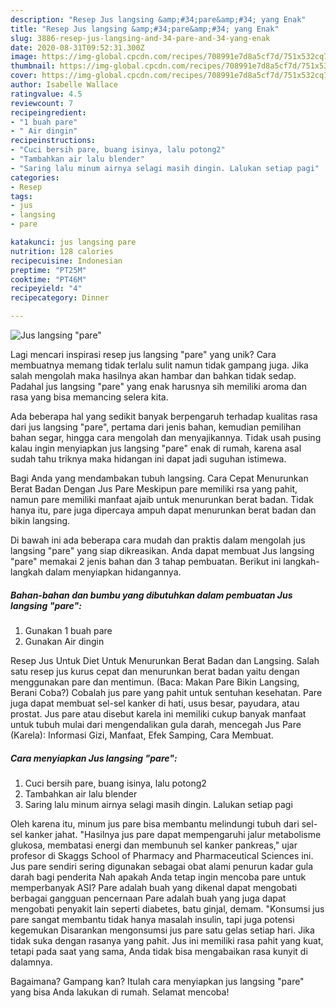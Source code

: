 ```yaml
---
description: "Resep Jus langsing &amp;#34;pare&amp;#34; yang Enak"
title: "Resep Jus langsing &amp;#34;pare&amp;#34; yang Enak"
slug: 3886-resep-jus-langsing-and-34-pare-and-34-yang-enak
date: 2020-08-31T09:52:31.300Z
image: https://img-global.cpcdn.com/recipes/708991e7d8a5cf7d/751x532cq70/jus-langsing-pare-foto-resep-utama.jpg
thumbnail: https://img-global.cpcdn.com/recipes/708991e7d8a5cf7d/751x532cq70/jus-langsing-pare-foto-resep-utama.jpg
cover: https://img-global.cpcdn.com/recipes/708991e7d8a5cf7d/751x532cq70/jus-langsing-pare-foto-resep-utama.jpg
author: Isabelle Wallace
ratingvalue: 4.5
reviewcount: 7
recipeingredient:
- "1 buah pare"
- " Air dingin"
recipeinstructions:
- "Cuci bersih pare, buang isinya, lalu potong2"
- "Tambahkan air lalu blender"
- "Saring lalu minum airnya selagi masih dingin. Lalukan setiap pagi"
categories:
- Resep
tags:
- jus
- langsing
- pare

katakunci: jus langsing pare 
nutrition: 128 calories
recipecuisine: Indonesian
preptime: "PT25M"
cooktime: "PT46M"
recipeyield: "4"
recipecategory: Dinner

---
```



![Jus langsing &#34;pare&#34;](https://img-global.cpcdn.com/recipes/708991e7d8a5cf7d/751x532cq70/jus-langsing-pare-foto-resep-utama.jpg)

Lagi mencari inspirasi resep jus langsing &#34;pare&#34; yang unik? Cara membuatnya memang tidak terlalu sulit namun tidak gampang juga. Jika salah mengolah maka hasilnya akan hambar dan bahkan tidak sedap. Padahal jus langsing &#34;pare&#34; yang enak harusnya sih memiliki aroma dan rasa yang bisa memancing selera kita.

Ada beberapa hal yang sedikit banyak berpengaruh terhadap kualitas rasa dari jus langsing &#34;pare&#34;, pertama dari jenis bahan, kemudian pemilihan bahan segar, hingga cara mengolah dan menyajikannya. Tidak usah pusing kalau ingin menyiapkan jus langsing &#34;pare&#34; enak di rumah, karena asal sudah tahu triknya maka hidangan ini dapat jadi suguhan istimewa.

Bagi Anda yang mendambakan tubuh langsing. Cara Cepat Menurunkan Berat Badan Dengan Jus Pare Meskipun pare memiliki rsa yang pahit, namun pare memiliki manfaat ajaib untuk menurunkan berat badan. Tidak hanya itu, pare juga dipercaya ampuh dapat menurunkan berat badan dan bikin langsing.


Di bawah ini ada beberapa cara mudah dan praktis dalam mengolah jus langsing &#34;pare&#34; yang siap dikreasikan. Anda dapat membuat Jus langsing &#34;pare&#34; memakai 2 jenis bahan dan 3 tahap pembuatan. Berikut ini langkah-langkah dalam menyiapkan hidangannya.

<!--inarticleads1-->

##### Bahan-bahan dan bumbu yang dibutuhkan dalam pembuatan Jus langsing &#34;pare&#34;:

1. Gunakan 1 buah pare
1. Gunakan  Air dingin


Resep Jus Untuk Diet Untuk Menurunkan Berat Badan dan Langsing. Salah satu resep jus kurus cepat dan menurunkan berat badan yaitu dengan menggunakan pare dan mentimun. (Baca: Makan Pare Bikin Langsing, Berani Coba?) Cobalah jus pare yang pahit untuk sentuhan kesehatan. Pare juga dapat membuat sel-sel kanker di hati, usus besar, payudara, atau prostat. Jus pare atau disebut karela ini memiliki cukup banyak manfaat untuk tubuh mulai dari mengendalikan gula darah, mencegah Jus Pare (Karela): Informasi Gizi, Manfaat, Efek Samping, Cara Membuat. 

<!--inarticleads2-->

##### Cara menyiapkan Jus langsing &#34;pare&#34;:

1. Cuci bersih pare, buang isinya, lalu potong2
1. Tambahkan air lalu blender
1. Saring lalu minum airnya selagi masih dingin. Lalukan setiap pagi


Oleh karena itu, minum jus pare bisa membantu melindungi tubuh dari sel-sel kanker jahat. &#34;Hasilnya jus pare dapat mempengaruhi jalur metabolisme glukosa, membatasi energi dan membunuh sel kanker pankreas,&#34; ujar profesor di Skaggs School of Pharmacy and Pharmaceutical Sciences ini. Jus pare sendiri sering digunakan sebagai obat alami penurun kadar gula darah bagi penderita Nah apakah Anda tetap ingin mencoba pare untuk memperbanyak ASI? Pare adalah buah yang dikenal dapat mengobati berbagai gangguan pencernaan Pare adalah buah yang juga dapat mengobati penyakit lain seperti diabetes, batu ginjal, demam. &#34;Konsumsi jus pare sangat membantu tidak hanya masalah insulin, tapi juga potensi kegemukan Disarankan mengonsumsi jus pare satu gelas setiap hari. Jika tidak suka dengan rasanya yang pahit. Jus ini memiliki rasa pahit yang kuat, tetapi pada saat yang sama, Anda tidak bisa mengabaikan rasa kunyit di dalamnya. 

Bagaimana? Gampang kan? Itulah cara menyiapkan jus langsing &#34;pare&#34; yang bisa Anda lakukan di rumah. Selamat mencoba!
